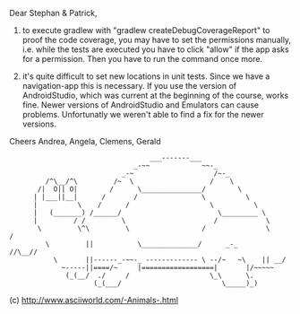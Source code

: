 Dear Stephan & Patrick,

1) to execute gradlew with "gradlew createDebugCoverageReport" to proof the code coverage, 
you may have to set the permissions manually, i.e. while the tests are executed you have
to click "allow" if the app asks for a permission.
Then you have to run the command once more.

2) it's quite difficult to set new locations in unit tests. Since we have a navigation-app
this is necessary. If you use the version of AndroidStudio, which was current at the 
beginning of the course, works fine. Newer versions of AndroidStudio and Emulators can
cause problems. Unfortunatly we weren't able to find a fix for the newer versions.

Cheers
Andrea, Angela, Clemens, Gerald

                                       ___-------___
                                   _-~~             ~~-_
                                _-~                    /~-_
             /^\__/^\         /~  \                   /    \
           /|  O|| O|        /      \_______________/        \
          | |___||__|      /       /                \          \
          |          \    /      /                    \          \
          |   (_______) /______/                        \_________ \
          |         / /         \                      /            \
           \         \^\         \                  /               \     /
             \         ||           \______________/      _-_       //\__//
               \       ||------_-~~-_ ------------- \ --/~   ~\    || __/
                 ~-----||====/~     |==================|       |/~~~~~
                  (_(__/  ./     /                    \_\      \.
                         (_(___/                         \_____)_)
(c) http://www.asciiworld.com/-Animals-.html

